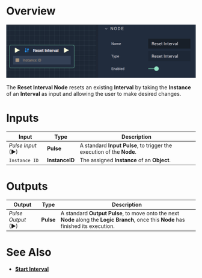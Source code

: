 # Overview

![The Reset Interval Node.](../../../.gitbook/assets/resetinterval.png)

The **Reset Interval Node** resets an existing **Interval** by taking the **Instance** of an **Interval** as input and allowing the user to make desired changes.


# Inputs

|Input|Type|Description|
|---|---|---|
|*Pulse Input* (►)|**Pulse**|A standard **Input Pulse**, to trigger the execution of the **Node**.|
|`Instance ID`|**InstanceID**|The assigned **Instance** of an **Object**.|


# Outputs

|Output|Type|Description|
|---|---|---|
|*Pulse Output* (►)|**Pulse**|A standard **Output Pulse**, to move onto the next **Node** along the **Logic Branch**, once this **Node** has finished its execution.|

# See Also

* [**Start Interval**](startinterval.md)

